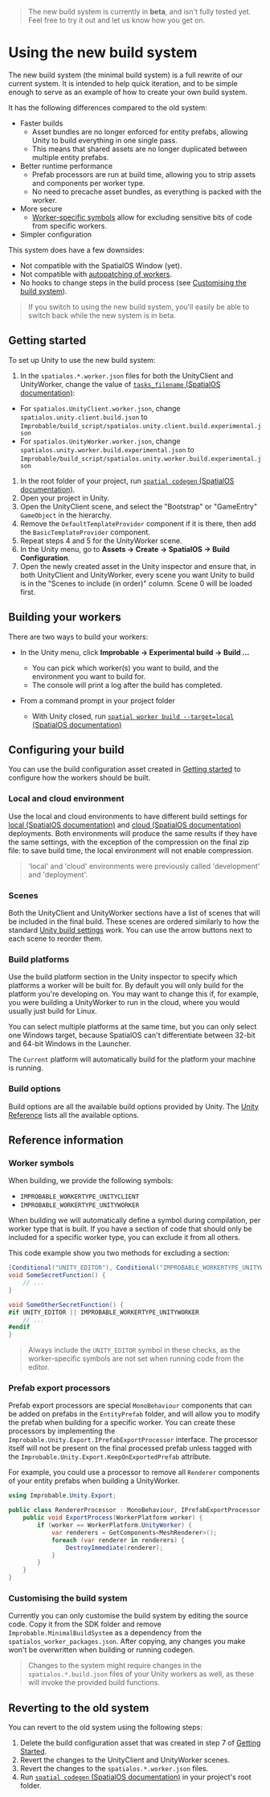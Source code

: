 > The new build system is currently in **beta**, and isn't fully tested yet.
Feel free to try it out and let us know how you get on.

# Using the new build system

The new build system (the minimal build system) is a full rewrite of our current system. It is intended to help quick iteration, and to be simple enough to serve as an example of how to create your own build system.

It has the following differences compared to the old system:

* Faster builds
  * Asset bundles are no longer enforced for entity prefabs, allowing Unity to build everything in one single pass.
  * This means that shared assets are no longer duplicated between multiple entity prefabs.
* Better runtime performance
  * Prefab processors are run at build time, allowing you to strip assets and components per worker type.
  * No need to precache asset bundles, as everything is packed with the worker.
* More secure
  * [Worker-specific symbols](#worker-symbols) allow for excluding sensitive bits of code from specific workers.
* Simpler configuration

This system does have a few downsides:

* Not compatible with the SpatialOS Window (yet).
* Not compatible with [autopatching of workers](../customize/configure-build.md#auto-patching-workers).
* No hooks to change steps in the build process (see [Customising the build system](#customising-the-build-system)).

> If you switch to using the new build system, you'll easily be able to switch back while the new system is in beta.

## Getting started

To set up Unity to use the new build system:

1. In the `spatialos.*.worker.json` files for both the UnityClient and UnityWorker, change the value of [`tasks_filename` (SpatialOS documentation)](https://docs.improbable.io/reference/12.2/shared/worker-configuration/worker-build#using-custom-build-scripts):
  * For `spatialos.UnityClient.worker.json`, change `spatialos.unity.client.build.json` to `Improbable/build_script/spatialos.unity.client.build.experimental.json`
  * For `spatialos.UnityWorker.worker.json`, change `spatialos.unity.worker.build.experimental.json` to `Improbable/build_script/spatialos.unity.worker.build.experimental.json`
1. In the root folder of your project, run [`spatial codegen` (SpatialOS documentation)](https://docs.improbable.io/reference/12.2/shared/spatial-cli/spatial-worker-codegen#spatial-worker-codegen).
1. Open your project in Unity.
1. Open the UnityClient scene, and select the "Bootstrap" or "GameEntry" `GameObject` in the hierarchy.
1. Remove the `DefaultTemplateProvider` component if it is there, then add the `BasicTemplateProvider` component.
1. Repeat steps 4 and 5 for the UnityWorker scene.
1. In the Unity menu, go to **Assets -> Create -> SpatialOS -> Build Configuration**.
1. Open the newly created asset in the Unity inspector and ensure that, in both UnityClient and UnityWorker, every scene you want Unity to build is in the "Scenes to include (in order)" column. Scene 0 will be loaded first.

## Building your workers

There are two ways to build your workers:

* In the Unity menu, click **Improbable -> Experimental build -> Build ...**
  * You can pick which worker(s) you want to build, and the environment you want to build for.
  * The console will print a log after the build has completed.

* From a command prompt in your project folder
  * With Unity closed, run [`spatial worker build --target=local` (SpatialOS documentation)](https://docs.improbable.io/reference/12.2/shared/spatial-cli/spatial-worker-build#spatial-worker-build)

## Configuring your build

You can use the build configuration asset created in [Getting started](#getting-started) to configure how the workers should be built.

### Local and cloud environment

Use the local and cloud environments to have different build settings for [local (SpatialOS documentation)](https://docs.improbable.io/reference/12.2/shared/glossary#local-deployment) and [cloud (SpatialOS documentation)](https://docs.improbable.io/reference/12.2/shared/glossary#cloud-deployment) deployments. Both environments will produce the same results if they have the same settings, with the exception of the compression on the final zip file: to save build time, the local environment will not enable compression.

> 'local' and 'cloud' environments were previously called 'development' and 'deployment'.

### Scenes

Both the UnityClient and UnityWorker sections have a list of scenes that will be included in the final build. These scenes are ordered similarly to how the standard [Unity build settings](https://docs.unity3d.com/Manual/BuildSettings.html) work.
You can use the arrow buttons next to each scene to reorder them.

### Build platforms

Use the build platform section in the Unity inspector to specify which platforms a worker will be built for. By default you will only build for the platform you're developing on. You may want to change this if, for example, you were building a UnityWorker to run in the cloud, where you would usually just build for Linux.

You can select multiple platforms at the same time, but you can only select one Windows target, because SpatialOS can't differentiate between 32-bit and 64-bit Windows in the Launcher.

The `Current` platform will automatically build for the platform your machine is running.

### Build options

Build options are all the available build options provided by Unity. The [Unity Reference](https://docs.unity3d.com/ScriptReference/BuildOptions.html) lists all the available options.

## Reference information

### Worker symbols

When building, we provide the following symbols:

* `IMPROBABLE_WORKERTYPE_UNITYCLIENT`
* `IMPROBABLE_WORKERTYPE_UNITYWORKER`

When building we will automatically define a symbol during compilation, per worker type that is built. If you have a section of code that should only be included for a specific worker type, you can exclude it from all others.

This code example show you two methods for excluding a section:

```csharp
[Conditional("UNITY_EDITOR"), Conditional("IMPROBABLE_WORKERTYPE_UNITYWORKER")]
void SomeSecretFunction() {
    // ...
}

void SomeOtherSecretFunction() {
#if UNITY_EDITOR || IMPROBABLE_WORKERTYPE_UNITYWORKER
    // ...
#endif
}
```

> Always include the `UNITY_EDITOR` symbol in these checks, as the worker-specific symbols are not set when running code from the editor.

### Prefab export processors

Prefab export processors are special `MonoBehaviour` components that can be added on prefabs in the `EntityPrefab` folder, and will allow you to modify the prefab when building for a specific worker.
You can create these processors by implementing the `Improbable.Unity.Export.IPrefabExportProcessor` interface.
The processor itself will not be present on the final processed prefab unless tagged with the `Improbable.Unity.Export.KeepOnExportedPrefab` attribute.

For example, you could use a processor to remove all `Renderer` components of your entity prefabs when building a UnityWorker.

```csharp
using Improbable.Unity.Export;

public class RendererProcessor : MonoBehaviour, IPrefabExportProcessor {
    public void ExportProcess(WorkerPlatform worker) {
        if (worker == WorkerPlatform.UnityWorker) {
            var renderers = GetComponents<MeshRenderer>();
            foreach (var renderer in renderers) {
                DestroyImmediate(renderer);
            }
        }
    }
}
```

### Customising the build system

Currently you can only customise the build system by editing the source code. Copy it from the SDK folder and remove `Improbable.MinimalBuildSystem` as a dependency from the `spatialos_worker_packages.json`. After copying, any changes you make won't be overwritten when building or running codegen.

> Changes to the system might require changes in the `spatialos.*.build.json` files of your Unity workers as well, as these will invoke the provided build functions.

## Reverting to the old system

You can revert to the old system using the following steps:

1. Delete the build configuration asset that was created in step 7 of [Getting Started](#getting-started).
1. Revert the changes to the UnityClient and UnityWorker scenes.
1. Revert the changes to the `spatialos.*.worker.json` files.
1. Run [`spatial codegen` (SpatialOS documentation)](https://docs.improbable.io/reference/12.2/shared/spatial-cli/spatial-worker-codegen#spatial-worker-codegen) in your project's root folder.
